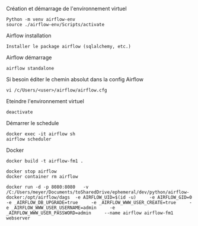 


Création et démarrage de l'environnement virtuel
```
Python -m venv airflow-env
source ./airflow-env/Scripts/activate
```

Airflow installation
```
Installer le package airflow (sqlalchemy, etc.)
```

Airflow démarrage
```
airflow standalone
```

Si besoin éditer le chemin absolut dans la config Airflow
```
vi /c/Users/<user>/airflow/airflow.cfg
```
 
Eteindre l'environnement virtuel
```
deactivate
```

Démarrer le schedule

```
docker exec -it airflow sh
airflow scheduler
```


Docker

```
docker build -t airflow-fm1 .
```

```
docker stop airflow
docker container rm airflow
```


```
docker run -d -p 8080:8080   -v /C:/Users/meyer/Documents/toSharedDrive/ephemeral/dev/python/airflow-docker:/opt/airflow/dags  -e AIRFLOW_UID=$(id -u)     -e AIRFLOW_GID=0     -e _AIRFLOW_DB_UPGRADE=true     -e _AIRFLOW_WWW_USER_CREATE=true     -e _AIRFLOW_WWW_USER_USERNAME=admin     -e _AIRFLOW_WWW_USER_PASSWORD=admin     --name airflow airflow-fm1 webserver
```